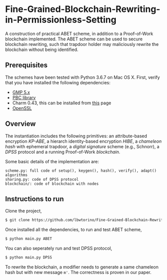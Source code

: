 # Fine-Grained-Blockchain-Rewriting-in-Permissionless-Setting

A construction of practical ABET scheme, in addition to a Proof-of-Work blockchain implemented.
The ABET scheme can be used to secure blockchain rewriting, such that trapdoor holder may maliciously rewrite the blockchain without being identified.

## Prerequisites

The schemes have been tested with Python 3.6.7 on Mac OS X. First, verify that you have installed the following dependencies:

- [GMP 5.x](https://gmplib.org)
- [PBC library](https://crypto.stanford.edu/pbc/download.html)
- Charm 0.43, this can be installed from [this](https://github.com/JHUISI/charm/releases) page
- [OpenSSL](https://www.openssl.org/source)

## Overview

The instantiation includes the following primitives: an attribute-based encryption *KP-ABE*,
a hierarch identity-based encryption *HIBE*, a *chameleon hash* with ephemeral trapdoor, a *digital signature* scheme (e.g., Schnorr), a *DPSS* protocol and a running Proof-of-Work *blockchain*.

Some basic details of the implementation are:
```
scheme.py: full code of setup(), keygen(), hash(), verify(), adapt() algorithms
sharing.py: code of DPSS protocol 
blockchain/: code of blockchain with nodes
```

## Instructions to run

Clone the project,

```sh
$ git clone https://github.com/lbwtorino/Fine-Grained-Blockchain-Rewriting-in-Permissionless-Setting.git
```

Once installed all the dependencies, to run and test ABET scheme, 
```sh
$ python main.py ABET
```

You can also seperately run and test DPSS protocol, 
```sh
$ python main.py DPSS
```

<!-- ## Interaction with blockchain

Install the dependencies,

```sh
$ cd blockchain/
$ pip install -r requirements.txt
```

Start a blockchain node server,

```sh
$ export FLASK_APP=node_server.py
$ flask run --port 8001
```

One instance of our blockchain node is now up and running at port 8001.
Run the application on a different terminal session,

```sh
$ python run_app.py
```

The application should be up and running at [http://localhost:5000](http://localhost:5000).
To play around multiple custom nodes, here's a sample scenario that you might wanna try,

```sh
$ flask run --port 8002 &
$ flask run --port 8003 &
$ flask run --port 8004 &
```

Every node interacts with blockchain by sending transaction via http://localhost:{port_number}.
The chain data is saved in `./block_data`. -->

To rewrite the blockchain, a modifier needs to generate a same chameleon hash but with new message `m'`.
The correctness is proven in our paper.










